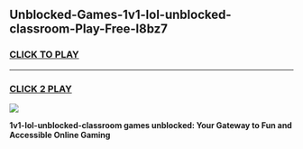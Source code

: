 
## Unblocked-Games-1v1-lol-unblocked-classroom-Play-Free-l8bz7
<h3>
<a href="https://premium76.site?title=1v1-lol-unblocked-classroom&ref=19M">CLICK TO PLAY</a></h3>
<hr>

<h3>
<a href="https://premium76.site?title=1v1-lol-unblocked-classroom&ref=19M">CLICK 2 PLAY</a>
  
</h3>

<a href="https://premium76.site?title=1v1-lol-unblocked-classroom&ref=19M"><img src="https://clearcache.store/games.png"></a>


**1v1-lol-unblocked-classroom games unblocked: Your Gateway to Fun and Accessible Online Gaming**
